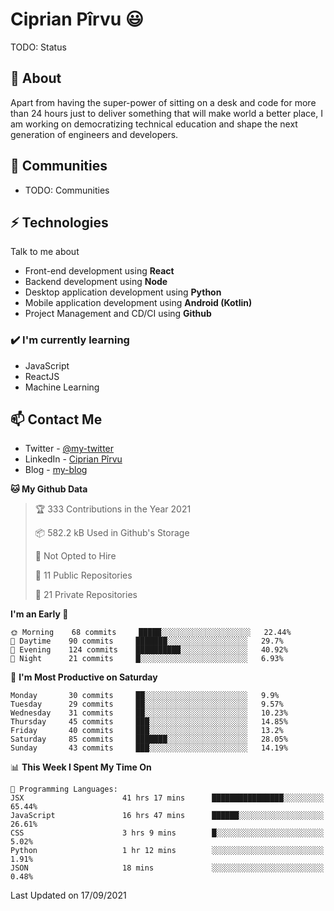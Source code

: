 # Ciprian Pîrvu 😃

TODO: Status

## 🧐 About

Apart from having the super-power of sitting on a desk and code for more than 24 hours just to deliver something that will make world a better place, I am working on democratizing technical education and shape the next generation of engineers and developers.

## 👯 Communities

-   TODO: Communities

## ⚡ Technologies

Talk to me about

-   Front-end development using **React**
-   Backend development using **Node**
-   Desktop application development using **Python**
-   Mobile application development using **Android (Kotlin)**
-   Project Management and CD/CI using **Github**

### ✔️ I'm currently learning

-   JavaScript
-   ReactJS
-   Machine Learning

## 📫 Contact Me

-   Twitter - [@my-twitter]()
-   LinkedIn - [Ciprian Pîrvu](https://www.linkedin.com/in/p%C3%AErvu-ciprian-cristian-4415991b1/)
-   Blog - [my-blog]()

<!--START_SECTION:waka-->
**🐱 My Github Data** 

> 🏆 333 Contributions in the Year 2021
 > 
> 📦 582.2 kB Used in Github's Storage 
 > 
> 🚫 Not Opted to Hire
 > 
> 📜 11 Public Repositories 
 > 
> 🔑 21 Private Repositories  
 > 
**I'm an Early 🐤** 

```text
🌞 Morning    68 commits     █████░░░░░░░░░░░░░░░░░░░░   22.44% 
🌆 Daytime    90 commits     ███████░░░░░░░░░░░░░░░░░░   29.7% 
🌃 Evening    124 commits    ██████████░░░░░░░░░░░░░░░   40.92% 
🌙 Night      21 commits     █░░░░░░░░░░░░░░░░░░░░░░░░   6.93%

```
📅 **I'm Most Productive on Saturday** 

```text
Monday       30 commits     ██░░░░░░░░░░░░░░░░░░░░░░░   9.9% 
Tuesday      29 commits     ██░░░░░░░░░░░░░░░░░░░░░░░   9.57% 
Wednesday    31 commits     ██░░░░░░░░░░░░░░░░░░░░░░░   10.23% 
Thursday     45 commits     ███░░░░░░░░░░░░░░░░░░░░░░   14.85% 
Friday       40 commits     ███░░░░░░░░░░░░░░░░░░░░░░   13.2% 
Saturday     85 commits     ███████░░░░░░░░░░░░░░░░░░   28.05% 
Sunday       43 commits     ███░░░░░░░░░░░░░░░░░░░░░░   14.19%

```


📊 **This Week I Spent My Time On** 

```text
💬 Programming Languages: 
JSX                      41 hrs 17 mins      ████████████████░░░░░░░░░   65.44% 
JavaScript               16 hrs 47 mins      ██████░░░░░░░░░░░░░░░░░░░   26.61% 
CSS                      3 hrs 9 mins        █░░░░░░░░░░░░░░░░░░░░░░░░   5.02% 
Python                   1 hr 12 mins        ░░░░░░░░░░░░░░░░░░░░░░░░░   1.91% 
JSON                     18 mins             ░░░░░░░░░░░░░░░░░░░░░░░░░   0.48%

```


 Last Updated on 17/09/2021
<!--END_SECTION:waka-->
